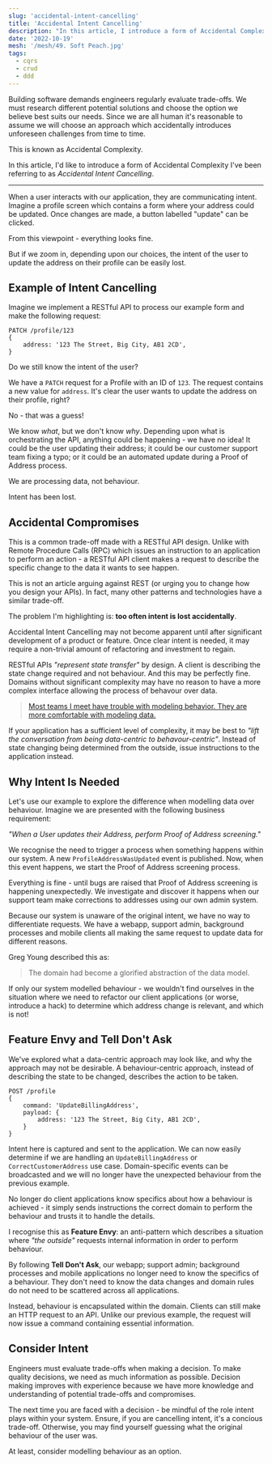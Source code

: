 ```yaml
---
slug: 'accidental-intent-cancelling'
title: 'Accidental Intent Cancelling'
description: "In this article, I introduce a form of Accidental Complexity I've been referring to as Accidental Intent Cancelling."
date: '2022-10-19'
mesh: '/mesh/49. Soft Peach.jpg'
tags:
  - cqrs
  - crud
  - ddd
---
```


Building software demands engineers regularly evaluate trade-offs. We must research different potential solutions and choose the option we believe best suits our needs. Since we are all human it's reasonable to assume we will choose an approach which accidentally introduces unforeseen challenges from time to time.

This is known as Accidental Complexity.

In this article, I'd like to introduce a form of Accidental Complexity I've been referring to as _Accidental Intent Cancelling_.

---

When a user interacts with our application, they are communicating intent. Imagine a profile screen which contains a form where your address could be updated. Once changes are made, a button labelled "update" can be clicked.

From this viewpoint - everything looks fine.

But if we zoom in, depending upon our choices, the intent of the user to update the address on their profile can be easily lost.

## Example of Intent Cancelling

Imagine we implement a RESTful API to process our example form and make the following request:

```http
PATCH /profile/123
{
    address: '123 The Street, Big City, AB1 2CD',
}
```

Do we still know the intent of the user?

We have a `PATCH` request for a Profile with an ID of `123`. The request contains a new value for `address`. It's clear the user wants to update the address on their profile, right?

No - that was a guess!

We know _what_, but we don't know _why_. Depending upon what is orchestrating the API, anything could be happening - we have no idea! It could be the user updating their address; it could be our customer support team fixing a typo; or it could be an automated update during a Proof of Address process.

We are processing data, not behaviour.

Intent has been lost.


## Accidental Compromises

This is a common trade-off made with a RESTful API design. Unlike with Remote Procedure Calls (RPC) which issues an instruction to an application to perform an action - a RESTful API client makes a request to describe the specific change to the data it wants to see happen.

This is not an article arguing against REST (or urging you to change how you design your APIs). In fact, many other patterns and technologies have a similar trade-off.

The problem I'm highlighting is: **too often intent is lost accidentally**.

Accidental Intent Cancelling may not become apparent until after significant development of a product or feature. Once clear intent is needed, it may require a non-trivial amount of refactoring and investment to regain.

RESTful APIs _"represent state transfer"_ by design. A client is describing the state change required and not behaviour. And this may be perfectly fine. Domains without significant complexity may have no reason to have a more complex interface allowing the process of behavour over data.

> [Most teams I meet have trouble with modeling behavior. They are more comfortable with modeling data.](https://twitter.com/yreynhout/status/1579750607992532993)

If your application has a sufficient level of complexity, it may be best to _"lift the conversation from being data-centric to behavour-centric"_. Instead of state changing being determined from the outside, issue instructions to the application instead.


## Why Intent Is Needed

Let's use our example to explore the difference when modelling data over behaviour. Imagine we are presented with the following business requirement:

_"When a User updates their Address, perform Proof of Address screening."_

We recognise the need to trigger a process when something happens within our system. A new `ProfileAddressWasUpdated` event is published. Now, when this event happens, we start the Proof of Address screening process.

Everything is fine - until bugs are raised that Proof of Address screening is happening unexpectedly. We investigate and discover it happens when our support team make corrections to addresses using our own admin system.

Because our system is unaware of the original intent, we have no way to differentiate requests. We have a webapp, support admin, background processes and mobile clients all making the same request to update data for different reasons.

Greg Young described this as:
> The domain had become a glorified abstraction of the data model.

If only our system modelled behaviour - we wouldn't find ourselves in the situation where we need to refactor our client applications (or worse, introduce a hack) to determine which address change is relevant, and which is not!

## Feature Envy and Tell Don't Ask

We've explored what a data-centric approach may look like, and why the approach may not be desirable. A behaviour-centric approach, instead of describing the state to be changed, describes the action to be taken.

```
POST /profile
{
    command: 'UpdateBillingAddress',
    payload: {
        address: '123 The Street, Big City, AB1 2CD',
    }
}
```

Intent here is captured and sent to the application. We can now easily determine if we are handling an `UpdateBillingAddress` or `CorrectCustomerAddress` use case. Domain-specific events can be broadcasted and we will no longer have the unexpected behaviour from the previous example.

No longer do client applications know specifics about how a behaviour is achieved - it simply sends instructions the correct domain to perform the behaviour and trusts it to handle the details.

I recognise this as **Feature Envy**: an anti-pattern which describes a situation where _"the outside"_ requests internal information in order to perform behaviour.

By following **Tell Don't Ask**, our webapp; support admin; background processes and mobile applications no longer need to know the specifics of a behaviour. They don't need to know the data changes and domain rules do not need to be scattered across all applications.

Instead, behaviour is encapsulated within the domain. Clients can still make an HTTP request to an API. Unlike our previous example, the request will now issue a command containing essential information.

## Consider Intent

Engineers must evaluate trade-offs when making a decision. To make quality decisions, we need as much information as possible. Decision making improves with experience because we have more knowledge and understanding of potential trade-offs and compromises.

The next time you are faced with a decision - be mindful of the role intent plays within your system. Ensure, if you are cancelling intent, it's a concious trade-off. Otherwise, you may find yourself guessing what the original behaviour of the user was.

At least, consider modelling behaviour as an option.
